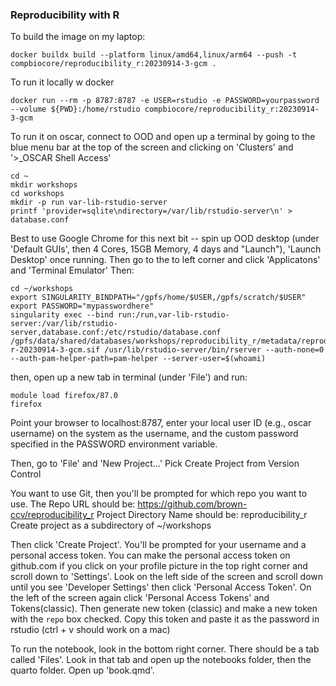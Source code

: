 ### Reproducibility with R

To build the image on my laptop:
```
docker buildx build --platform linux/amd64,linux/arm64 --push -t compbiocore/reproducibility_r:20230914-3-gcm .
```


To run it locally w docker
```
docker run --rm -p 8787:8787 -e USER=rstudio -e PASSWORD=yourpassword --volume ${PWD}:/home/rstudio compbiocore/reproducibility_r:20230914-3-gcm
```

To run it on oscar, connect to OOD and open up a terminal by going to the blue menu bar at the top of the screen and clicking on 'Clusters' and '>_OSCAR Shell Access'

```
cd ~
mkdir workshops
cd workshops
mkdir -p run var-lib-rstudio-server
printf 'provider=sqlite\ndirectory=/var/lib/rstudio-server\n' > database.conf
```
Best to use Google Chrome for this next bit --  spin up OOD desktop (under 'Default GUIs', then 4 Cores, 15GB Memory, 4 days and "Launch"), 'Launch Desktop' once running. Then go to the to left corner and click 'Applicatons' and 'Terminal Emulator'
Then:
```
cd ~/workshops
export SINGULARITY_BINDPATH="/gpfs/home/$USER,/gpfs/scratch/$USER"
export PASSWORD="mypasswordhere"
singularity exec --bind run:/run,var-lib-rstudio-server:/var/lib/rstudio-server,database.conf:/etc/rstudio/database.conf /gpfs/data/shared/databases/workshops/reproducibility_r/metadata/reproducibility-r-20230914-3-gcm.sif /usr/lib/rstudio-server/bin/rserver --auth-none=0 --auth-pam-helper-path=pam-helper --server-user=$(whoami)
```

then, open up a new tab in terminal (under 'File') and run:
```
module load firefox/87.0
firefox
```
Point your browser to localhost:8787, enter your local user ID (e.g., oscar username) on the system as the username, and the custom password specified in the PASSWORD environment variable.

Then, go to 'File' and 'New Project...'
Pick Create Project from Version Control

You want to use Git, then you'll be prompted for which repo you want to use.
The Repo URL should be: https://github.com/brown-ccv/reproducibility_r
Project Directory Name should be: reproducibility_r
Create project as a subdirectory of ~/workshops

Then click 'Create Project'. You'll be prompted for your username and a personal access token. You can make the personal access token on github.com if you click on your profile picture in the top right corner and scroll down to 'Settings'. Look on the left side of the screen and scroll down until you see 'Developer Settings' then click 'Personal Access Token'. On the left of the screen again click 'Personal Access Tokens' and Tokens(classic). Then generate new token (classic) and make a new token with the `repo` box checked. Copy this token and paste it as the password in rstudio (ctrl + v should work on a mac)

To run the notebook, look in the bottom right corner. There should be a tab called 'Files'. Look in that tab and open up the notebooks folder, then the quarto folder. Open up 'book.qmd'.